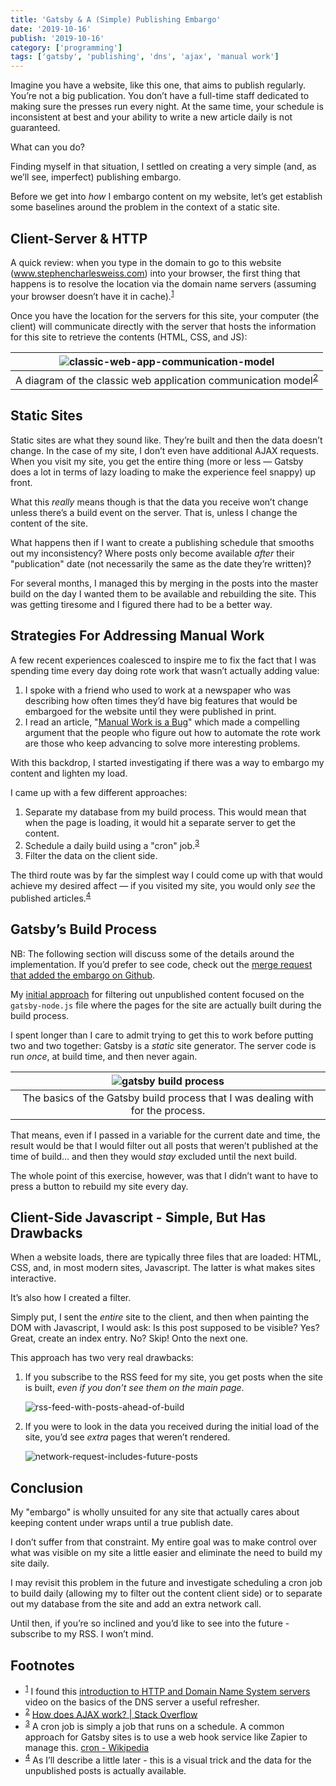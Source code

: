 ```yaml
---
title: 'Gatsby & A (Simple) Publishing Embargo'
date: '2019-10-16'
publish: '2019-10-16'
category: ['programming']
tags: ['gatsby', 'publishing', 'dns', 'ajax', 'manual work']
---
```


Imagine you have a website, like this one, that aims to publish regularly. You’re not a big publication. You don’t have a full-time staff dedicated to making sure the presses run every night. At the same time, your schedule is inconsistent at best and your ability to write a new article daily is not guaranteed.

What can you do?

Finding myself in that situation, I settled on creating a very simple (and, as we’ll see, imperfect) publishing embargo.

Before we get into _how_ I embargo content on my website, let’s get establish some baselines around the problem in the context of a static site.

## Client-Server & HTTP

A quick review: when you type in the domain to go to this website (www.stephencharlesweiss.com) into your browser, the first thing that happens is to resolve the location via the domain name servers (assuming your browser doesn’t have it in cache).<sup>[1](#footnotes)</sup><a id="sup1"></a>

Once you have the location for the servers for this site, your computer (the client) will communicate directly with the server that hosts the information for this site to retrieve the contents (HTML, CSS, and JS):

| ![classic-web-app-communication-model](https://res.cloudinary.com/scweiss1/image/upload/v1593206778/classic-web-app-communication-model_ngogf8.jpg) |
| :-------------------------------------------------------------------------------------------------------------------------------------------------: |
|                       A diagram of the classic web application communication model<sup>[2](#footnotes)</sup><a id="sup2"></a>                       |

## Static Sites

Static sites are what they sound like. They’re built and then the data doesn’t change. In the case of my site, I don’t even have additional AJAX requests. When you visit my site, you get the entire thing (more or less — Gatsby does a lot in terms of lazy loading to make the experience feel snappy) up front.

What this _really_ means though is that the data you receive won’t change unless there’s a build event on the server. That is, unless I change the content of the site.

What happens then if I want to create a publishing schedule that smooths out my inconsistency? Where posts only become available _after_ their "publication" date (not necessarily the same as the date they’re written)?

For several months, I managed this by merging in the posts into the master build on the day I wanted them to be available and rebuilding the site. This was getting tiresome and I figured there had to be a better way.

## Strategies For Addressing Manual Work

A few recent experiences coalesced to inspire me to fix the fact that I was spending time every day doing rote work that wasn’t actually adding value:

1. I spoke with a friend who used to work at a newspaper who was describing how often times they’d have big features that would be embargoed for the website until they were published in print.
2. I read an article, "[Manual Work is a Bug](https://queue.acm.org/detail.cfm?id=3197520)" which made a compelling argument that the people who figure out how to automate the rote work are those who keep advancing to solve more interesting problems.

With this backdrop, I started investigating if there was a way to embargo my content and lighten my load.

I came up with a few different approaches:

1. Separate my database from my build process. This would mean that when the page is loading, it would hit a separate server to get the content.
2. Schedule a daily build using a "cron" job.<sup>[3](#footnotes)</sup><a id="sup3"></a>
3. Filter the data on the client side.

The third route was by far the simplest way I could come up with that would achieve my desired affect — if you visited my site, you would only _see_ the published articles.<sup>[4](#footnotes)</sup><a id="sup4"></a>

## Gatsby’s Build Process

NB: The following section will discuss some of the details around the implementation. If you’d prefer to see code, check out the [merge request that added the embargo on Github](https://github.com/stephencweiss/personal-blog/pull/136/files?file-filters%5B%5D=.js&file-filters%5B%5D=.json&file-filters%5B%5D=.jsx).

My [initial approach](https://github.com/stephencweiss/personal-blog/pull/136/commits/7a5f8a0ebd186d37c6b96cd197470f35afb62dbe) for filtering out unpublished content focused on the `gatsby-node.js` file where the pages for the site are actually built during the build process.

I spent longer than I care to admit trying to get this to work before putting two and two together: Gatsby is a _static_ site generator. The server code is run _once_, at build time, and then never again.

| ![gatsby build process](https://res.cloudinary.com/scweiss1/image/upload/v1593206779/gatsby-build-process_vrdmv9.png) |
| :-------------------------------------------------------------------------------------------------------------------: |
|                    The basics of the Gatsby build process that I was dealing with for the process.                    |

That means, even if I passed in a variable for the current date and time, the result would be that I would filter out all posts that weren’t published at the time of build… and then they would _stay_ excluded until the next build.

The whole point of this exercise, however, was that I didn’t want to have to press a button to rebuild my site every day.

## Client-Side Javascript - Simple, But Has Drawbacks

When a website loads, there are typically three files that are loaded: HTML, CSS, and, in most modern sites, Javascript. The latter is what makes sites interactive.

It’s also how I created a filter.

Simply put, I sent the _entire_ site to the client, and then when painting the DOM with Javascript, I would ask: Is this post supposed to be visible? Yes? Great, create an index entry. No? Skip! Onto the next one.

This approach has two very real drawbacks:

1. If you subscribe to the RSS feed for my site, you get posts when the site is built, _even if you don’t see them on the main page_.

    ![rss-feed-with-posts-ahead-of-build](https://res.cloudinary.com/scweiss1/image/upload/v1593206779/rss-feed-with-posts-ahead-of-build_qycgcg.png)

2. If you were to look in the data you received during the initial load of the site, you’d see _extra_ pages that weren’t rendered.

    ![network-request-includes-future-posts](https://res.cloudinary.com/scweiss1/image/upload/v1593206779/network-request-includes-future-posts_nejb5x.png)

## Conclusion

My "embargo" is wholly unsuited for any site that actually cares about keeping content under wraps until a true publish date.

I don’t suffer from that constraint. My entire goal was to make control over what was visible on my site a little easier and eliminate the need to build my site daily.

I may revisit this problem in the future and investigate scheduling a cron job to build daily (allowing my to filter out the content client side) or to separate out my database from the site and add an extra network call.

Until then, if you’re so inclined and you’d like to see into the future - subscribe to my RSS. I won’t mind.

## Footnotes

-   <sup>[1](#sup1)</sup><a id="fn1"></a> I found this [introduction to HTTP and Domain Name System servers](https://www.freecodecamp.org/news/an-introduction-to-http-domain-name-system-servers-b3e7060eca98/) video on the basics of the DNS server a useful refresher.
-   <sup>[2](#sup2)</sup><a id="fn2"></a> [How does AJAX work? | Stack Overflow](https://stackoverflow.com/questions/1510011/how-does-ajax-work)
-   <sup>[3](#sup3)</sup><a id="fn3"></a> A cron job is simply a job that runs on a schedule. A common approach for Gatsby sites is to use a web hook service like Zapier to manage this. [cron - Wikipedia](https://en.wikipedia.org/wiki/Cron)
-   <sup>[4](#sup4)</sup><a id="fn4"></a> As I’ll describe a little later - this is a visual trick and the data for the unpublished posts is actually available.

